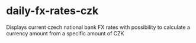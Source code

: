 # daily-fx-rates-czk
Displays current czech national bank FX rates with possibility to calculate a currency amount from a specific amount of CZK
